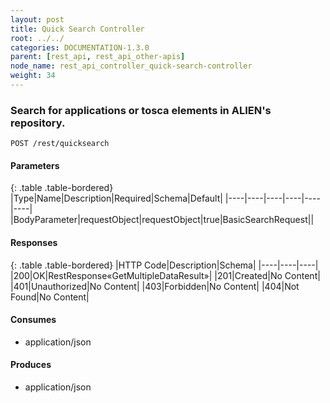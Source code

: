 ```yaml
---
layout: post
title: Quick Search Controller
root: ../../
categories: DOCUMENTATION-1.3.0
parent: [rest_api, rest_api_other-apis]
node_name: rest_api_controller_quick-search-controller
weight: 34
---
```


### Search for applications or tosca elements in ALIEN's repository.
```
POST /rest/quicksearch
```

#### Parameters

{: .table .table-bordered}
|Type|Name|Description|Required|Schema|Default|
|----|----|----|----|----|----|
|BodyParameter|requestObject|requestObject|true|BasicSearchRequest||


#### Responses

{: .table .table-bordered}
|HTTP Code|Description|Schema|
|----|----|----|
|200|OK|RestResponse«GetMultipleDataResult»|
|201|Created|No Content|
|401|Unauthorized|No Content|
|403|Forbidden|No Content|
|404|Not Found|No Content|


#### Consumes

* application/json

#### Produces

* application/json

